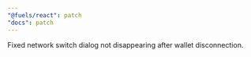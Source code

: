 ```yaml
---
"@fuels/react": patch
"docs": patch
---
```


Fixed network switch dialog not disappearing after wallet disconnection.
